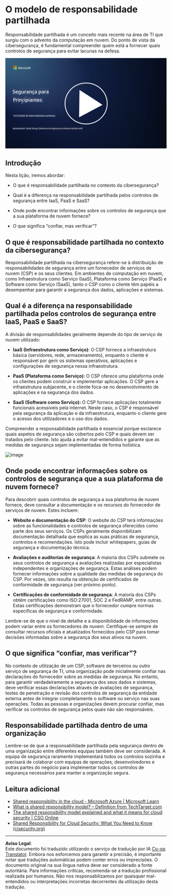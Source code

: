 <!--
CO_OP_TRANSLATOR_METADATA:
{
  "original_hash": "a48db640d80c786b928ca178c414f084",
  "translation_date": "2025-09-03T17:27:37+00:00",
  "source_file": "1.6 Shared responsibility model.md",
  "language_code": "pt"
}
-->
# O modelo de responsabilidade partilhada

Responsabilidade partilhada é um conceito mais recente na área de TI que surgiu com o advento da computação em nuvem. Do ponto de vista da cibersegurança, é fundamental compreender quem está a fornecer quais controlos de segurança para evitar lacunas na defesa.

[![Ver o vídeo](../../translated_images/1-6_placeholder.e5f314ee81b946d2e99745a3aa36e96432cc432ceaf4b20df35aa84d62ce2408.pt.png)](https://learn-video.azurefd.net/vod/player?id=20bf114b-e90d-428e-ae62-81aa9e9a7175)

## Introdução

Nesta lição, iremos abordar:

 - O que é responsabilidade partilhada no contexto da cibersegurança?
   
 - Qual é a diferença na responsabilidade partilhada pelos controlos de segurança
   entre IaaS, PaaS e SaaS?

   

 - Onde pode encontrar informações sobre os controlos de segurança que a sua plataforma de nuvem fornece?

   
 

 - O que significa “confiar, mas verificar”?

## O que é responsabilidade partilhada no contexto da cibersegurança?

Responsabilidade partilhada na cibersegurança refere-se à distribuição de responsabilidades de segurança entre um fornecedor de serviços de nuvem (CSP) e os seus clientes. Em ambientes de computação em nuvem, como Infraestrutura como Serviço (IaaS), Plataforma como Serviço (PaaS) e Software como Serviço (SaaS), tanto o CSP como o cliente têm papéis a desempenhar para garantir a segurança dos dados, aplicações e sistemas.

## Qual é a diferença na responsabilidade partilhada pelos controlos de segurança entre IaaS, PaaS e SaaS?

A divisão de responsabilidades geralmente depende do tipo de serviço de nuvem utilizado:

 - **IaaS (Infraestrutura como Serviço)**: O CSP fornece a infraestrutura básica (servidores, rede, armazenamento), enquanto o cliente é responsável por gerir os sistemas operativos, aplicações e configurações de segurança nessa infraestrutura.
   
   
 - **PaaS (Plataforma como Serviço):** O CSP oferece uma plataforma onde os clientes podem construir e implementar aplicações. O CSP gere a infraestrutura subjacente, e o cliente foca-se no desenvolvimento de aplicações e na segurança dos dados.

   

 - **SaaS (Software como Serviço):** O CSP fornece aplicações totalmente funcionais acessíveis pela internet. Neste caso, o CSP é responsável pela segurança da aplicação e da infraestrutura, enquanto o cliente gere o acesso dos utilizadores e o uso dos dados.

Compreender a responsabilidade partilhada é essencial porque esclarece quais aspetos de segurança são cobertos pelo CSP e quais devem ser tratados pelo cliente. Isto ajuda a evitar mal-entendidos e garante que as medidas de segurança sejam implementadas de forma holística.

![image](https://github.com/microsoft/Security-101/assets/139931591/7229a633-ec03-44d3-aa74-6c9810f5c47b)

## Onde pode encontrar informações sobre os controlos de segurança que a sua plataforma de nuvem fornece?

Para descobrir quais controlos de segurança a sua plataforma de nuvem fornece, deve consultar a documentação e os recursos do fornecedor de serviços de nuvem. Estes incluem:

 - **Website e documentação do CSP**: O website do CSP terá informações sobre as funcionalidades e controlos de segurança oferecidos como parte dos seus serviços. Os CSPs geralmente disponibilizam documentação detalhada que explica as suas práticas de segurança, controlos e recomendações. Isto pode incluir whitepapers, guias de segurança e documentação técnica.
   
 - **Avaliações e auditorias de segurança**: A maioria dos CSPs submete os seus controlos de segurança a avaliações realizadas por especialistas independentes e organizações de segurança. Estas análises podem fornecer informações sobre a qualidade das medidas de segurança do CSP. Por vezes, isto resulta na obtenção de certificados de conformidade de segurança (ver próximo ponto).
 - **Certificações de conformidade de segurança**: A maioria dos CSPs obtém certificações como ISO:27001, SOC 2 e FedRAMP, entre outras. Estas certificações demonstram que o fornecedor cumpre normas específicas de segurança e conformidade.

Lembre-se de que o nível de detalhe e a disponibilidade de informações podem variar entre os fornecedores de nuvem. Certifique-se sempre de consultar recursos oficiais e atualizados fornecidos pelo CSP para tomar decisões informadas sobre a segurança dos seus ativos na nuvem.

## O que significa “confiar, mas verificar”?

No contexto de utilização de um CSP, software de terceiros ou outro serviço de segurança de TI, uma organização pode inicialmente confiar nas declarações do fornecedor sobre as medidas de segurança. No entanto, para garantir verdadeiramente a segurança dos seus dados e sistemas, deve verificar essas declarações através de avaliações de segurança, testes de penetração e revisão dos controlos de segurança da entidade externa antes de integrar completamente o software ou serviço nas suas operações. Todas as pessoas e organizações devem procurar confiar, mas verificar os controlos de segurança pelos quais não são responsáveis.

## Responsabilidade partilhada dentro de uma organização

Lembre-se de que a responsabilidade partilhada pela segurança dentro de uma organização entre diferentes equipas também deve ser considerada. A equipa de segurança raramente implementará todos os controlos sozinha e precisará de colaborar com equipas de operações, desenvolvedores e outras partes do negócio para implementar todos os controlos de segurança necessários para manter a organização segura.

## Leitura adicional
- [Shared responsibility in the cloud - Microsoft Azure | Microsoft Learn](https://learn.microsoft.com/azure/security/fundamentals/shared-responsibility?WT.mc_id=academic-96948-sayoung)
- [What is shared responsibility model? – Definition from TechTarget.com](https://www.techtarget.com/searchcloudcomputing/definition/shared-responsibility-model)
- [The shared responsibility model explained and what it means for cloud security | CSO Online](https://www.csoonline.com/article/570779/the-shared-responsibility-model-explained-and-what-it-means-for-cloud-security.html)
- [Shared Responsibility for Cloud Security: What You Need to Know (cisecurity.org)](https://www.cisecurity.org/insights/blog/shared-responsibility-cloud-security-what-you-need-to-know)

---

**Aviso Legal**:  
Este documento foi traduzido utilizando o serviço de tradução por IA [Co-op Translator](https://github.com/Azure/co-op-translator). Embora nos esforcemos para garantir a precisão, é importante notar que traduções automáticas podem conter erros ou imprecisões. O documento original na sua língua nativa deve ser considerado a fonte autoritária. Para informações críticas, recomenda-se a tradução profissional realizada por humanos. Não nos responsabilizamos por quaisquer mal-entendidos ou interpretações incorretas decorrentes da utilização desta tradução.